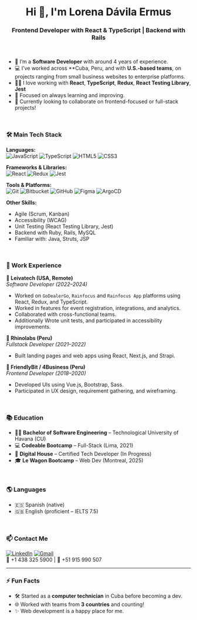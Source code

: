 <h1 align="center">Hi 👋, I'm Lorena Dávila Ermus</h1>
<h3 align="center">Frontend Developer with React & TypeScript | Backend with Rails </h3>

<br />

- 🌱 I’m a **Software Developer** with around 4 years of experience.
- 💻 I’ve worked across **Cuba, Peru, and with **U.S.-based teams**, on projects ranging from small business websites to enterprise platforms.
- 🧑‍💻 I love working with **React**, **TypeScript**, **Redux**, **React Testing Library**, **Jest**
- 🎯 Focused on always learning and improving.
- 🚀 Currently looking to collaborate on frontend-focused or full-stack projects!

<br />

### 🛠️ Main Tech Stack

**Languages:**  
![JavaScript](https://img.shields.io/badge/-JavaScript-black?style=flat-square&logo=javascript)
![TypeScript](https://img.shields.io/badge/-TypeScript-3178C6?style=flat-square&logo=typescript)
![HTML5](https://img.shields.io/badge/-HTML5-E34F26?style=flat-square&logo=html5)
![CSS3](https://img.shields.io/badge/-CSS3-1572B6?style=flat-square&logo=css3)

**Frameworks & Libraries:**  
![React](https://img.shields.io/badge/-React-61DAFB?style=flat-square&logo=react)
![Redux](https://img.shields.io/badge/-Redux-764ABC?style=flat-square&logo=redux)
![Jest](https://img.shields.io/badge/-Jest-C21325?style=flat-square&logo=jest)

**Tools & Platforms:**  
![Git](https://img.shields.io/badge/-Git-F05032?style=flat-square&logo=git)
![Bitbucket](https://img.shields.io/badge/-Bitbucket-0052CC?style=flat-square&logo=bitbucket)
![GitHub](https://img.shields.io/badge/-GitHub-181717?style=flat-square&logo=github)
![Figma](https://img.shields.io/badge/-Figma-F24E1E?style=flat-square&logo=figma)
![ArgoCD](https://img.shields.io/badge/-ArgoCD-ef6d57?style=flat-square&logo=argo)

**Other Skills:**  
- Agile (Scrum, Kanban)
- Accessibility (WCAG)
- Unit Testing (React Testing Library, Jest)
- Backend with Ruby, Rails, MySQL
- Familiar with: Java, Struts, JSP

<br />

### 💼 Work Experience

**🔹 Leivatech (USA, Remote)**  
*Software Developer (2022–2024)*  
- Worked on `GoDealerGo`, `Rainfocus` and `Rainfocus App` platforms using React, Redux, and TypeScript.
- Worked in features for event registration, integrations, and analytics.
- Collaborated with cross-functional teams.
- Additionally Wrote unit tests, and participated in accessibility improvements.

**🔹 Rhinolabs (Peru)**  
*Fullstack Developer (2021–2022)*  
- Built landing pages and web apps using React, Next.js, and Strapi.

**🔹 FriendlyBit / 4Business (Peru)**  
*Frontend Developer (2018–2020)*  
- Developed UIs using Vue.js, Bootstrap, Sass.
- Participated in UX design, requirement gathering, and wireframing.

<br />

### 📚 Education

- 👩‍🎓 **Bachelor of Software Engineering** – Technological University of Havana (CU)
- 💻 **Codeable Bootcamp** – Full-Stack (Lima, 2021)
- 📖 **Digital House** – Certified Tech Developer (In Progress)
- 🎓 **Le Wagon Bootcamp** – Web Dev (Montreal, 2025)

<br />

### 🌎 Languages

- 🇪🇸 Spanish (native)  
- 🇬🇧 English (proficient – IELTS 7.5)

<br />

### 📫 Contact Me

[![LinkedIn](https://img.shields.io/badge/-LinkedIn-blue?style=flat-square&logo=linkedin)](https://ca.linkedin.com/in/lorena-davila-ermus/en)
[![Gmail](https://img.shields.io/badge/-Email-c14438?style=flat-square&logo=gmail&logoColor=white)](mailto:lorena90davila@gmail.com)  
📱 +1 438 325 5900 | 📱 +51 915 990 507

---

### ⚡ Fun Facts

- 🛠️ Started as a **computer technician** in Cuba before becoming a dev.
- 🌐 Worked with teams from **3 countries** and counting!
- ✨ Web development is a happy place for me.

